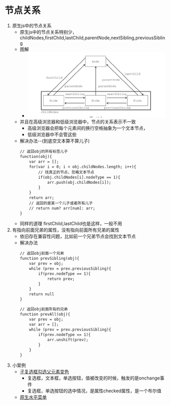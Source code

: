# 节点关系
1. 原生js中的节点关系
    * 原生js中的节点关系特别少，childNodes,firstChild,lastChild,parentNode,nextSibling,previousSibling
    * 图解
        * ![](img/01_原生节点关系.png)
    * 并且在高级浏览器和低级浏览器中，节点的关系表示不一致
        * 高级浏览器会把每个元素间的换行空格抽象为一个文本节点，
        * 低级浏览器中不会管这些
    * 解决办法--(到底空文本算不算儿子)
        ```
        // 返回obj的所有标签儿子
        function(obj){
            var arr = [];
            for(var i = 0; i < obj.childNodes.length; i++){
                // 找真正的节点，忽略文本节点
                if(obj.childNodes[i].nodeType == 1){
                    arr.push(obj.childNodes[i]);
                }
            }
            return arr;
            // 返回的是某一个儿子或者所有儿子
            // return num? arr[num]: arr;
        }
        ```
    * 同样的道理 firstChild,lastChild也是这样，一般不用
2. 有指向前面兄弟的属性，没有指向前面所有兄弟的属性
    * 依旧存在兼容性问题，比如前一个兄弟节点会找到文本节点
    * 解决办法
        ```
        // 返回obj前面一个兄弟
        function prevSibling(obj){
            var prev = obj;
            while (prev = prev.previousSibling){
                if(prev.nodeType == 1){
                    return prev;
                }
            }
            return null
        }
        ```
        ```
        // 返回obj前面所有的兄弟
        function prevAll(obj){
            var prev = obj;
            var arr = [];
            while (prev = prev.previousSibling){
                if(prev.nodeType == 1){
                    arr.unshift(prev);
                }
            }
        }
        
        ```
3. 小案例
    * [子复选框勾选父元素变色](file/01_子复选框勾选父元素变色.html)        
        * 复选框，文本框，单选按钮，值被改变的时候，触发的是onchange事件
        * 复选框，单选按钮的选中情况，是属性checked属性，是一个布尔值
    * [原生水平菜单](file/02_原生水平菜单.html)